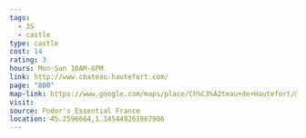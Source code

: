 ```yaml
---
tags:
  - 3S
  - castle
type: castle
cost: 14
rating: 3
hours: Mon-Sun 10AM-6PM
link: http://www.chateau-hautefort.com/
page: "800"
map-link: https://www.google.com/maps/place/Ch%C3%A2teau+de+Hautefort/@45.2596967,1.1423421,17z/data=!3m1!4b1!4m6!3m5!1s0x47ff4980be100df1:0x1ac00266a47c184e!8m2!3d45.259693!4d1.144917!16s%2Fm%2F05b0byd?entry=ttu&g_ep=EgoyMDI0MTAxMy4wIKXMDSoASAFQAw%3D%3D
visit: 
source: Fodor's Essential France
location: 45.2596664,1.145449261867906
---
```

